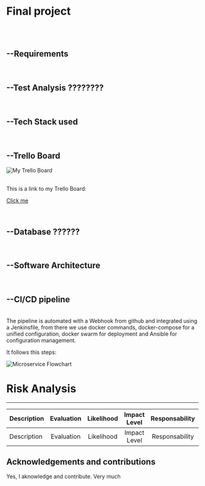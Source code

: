 
# Final project

<br><br>

## --Requirements
<br>


## --Test Analysis ????????


<br>

## --Tech Stack used
<br>
<p>

</p>

## --Trello Board

![My Trello Board](newimagelink)

<br>
This is a link to my Trello Board:

[Click me][MyTrello]

[MyTrello]:  https://trello.com/b/0i1GmcuQ/final-project

<br>

## --Database ??????

<br>


## --Software Architecture
<br>


## --CI/CD pipeline
<br>
The pipeline is automated with a Webhook from github and integrated using a Jenkinsfile, from there we use docker commands, docker-compose for a unified configuration, docker swarm for deployment and Ansible for configuration management.<br>
<p>
It follows this steps:</p>

![Microservice Flowchart](image.jpg)



# Risk Analysis
<hr>




| Description |Evaluation| Likelihood  | Impact Level | Responsability |  Response  |  Control Measures  
| :---        | :----:   |  :----:     |  :----:      |  :----:        |  :----:    |---:
| Description |Evaluation| Likelihood  | Impact Level | Responsability |  Response  |  Control Measures  


## Acknowledgements and contributions

Yes, I aknowledge and contribute.
Very much


